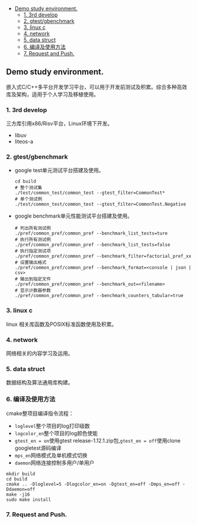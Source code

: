 - [Demo study environment.](#demo-study-environment)
  - [1. 3rd develop](#1-3rd-develop)
  - [2. gtest/gbenchmark](#2-gtestgbenchmark)
  - [3. linux c](#3-linux-c)
  - [4. network](#4-network)
  - [5. data struct](#5-data-struct)
  - [6. 编译及使用方法](#6-编译及使用方法)
  - [7. Request and Push.](#7-request-and-push)

## Demo study environment.
嵌入式C/C++多平台开发学习平台，可以用于开发前测试及积累。综合多种高效库及架构，适用于个人学习及移植使用。

### 1. 3rd develop
三方库引用x86/Risv平台，Linux环境下开发。
- libuv
- liteos-a

### 2. gtest/gbenchmark
- google test单元测试平台搭建及使用。
  ```
  cd build
  # 整个测试集
  ./test/common_test/common_test --gtest_filter=CommonTest*
  # 单个测试例
  ./test/common_test/common_test --gtest_filter=CommonTest.Negative
  ```
- google benchmark单元性能测试平台搭建及使用。
  ```
  # 列出所有测试例
  ./pref/common_pref/common_pref --benchmark_list_tests=ture
  # 执行所有测试例
  ./pref/common_pref/common_pref --benchmark_list_tests=false
  # 执行指定测试项
  ./pref/common_pref/common_pref --benchmark_filter=factorial_pref_xx
  # 设置输出格式
  ./pref/common_pref/common_pref --benchmark_format=<console | json | csv>
  # 输出到指定文件
  ./pref/common_pref/common_pref --benchmark_out=<filename>
  # 显示计数器参数
  ./pref/common_pref/common_pref --benchmark_counters_tabular=true
  ```


### 3. linux c
linux 相关库函数及POSIX标准函数使用及积累。

### 4. network
网络相关的内容学习及运用。

### 5. data struct
数据结构及算法通用库构建。

### 6. 编译及使用方法
cmake整项目编译指令流程：
- `loglevel`整个项目的log打印级数
- `logcolor_en`整个项目的log颜色使能
- `gtest_en = on`使用gtest release-1.12.1.zip包,`gtest_en = off`使用clone googletest源码编译
- `mps_en`网络模式及单机模式切换
- `daemon`网络连接控制多用户/单用户
```
mkdir build
cd build
cmake .. -Dloglevel=5 -Dlogcolor_en=on -Dgtest_en=off -Dmps_en=off -Ddaemon=off
make -j16
sudo make install
```

### 7. Request and Push.
